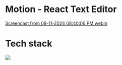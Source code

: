 # Motion - React Text Editor

[Screencast from 08-11-2024 08:40:06 PM.webm](https://github.com/user-attachments/assets/52b59105-3251-4307-98b0-7db358ff62ef)


# Tech stack

![](https://skillicons.dev/icons?i=react,typescript,supabase,vitest)
